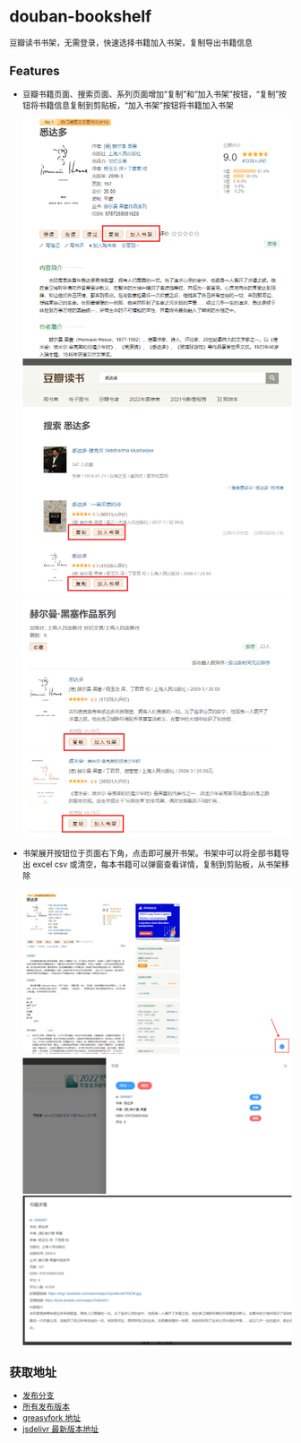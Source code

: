 # douban-bookshelf

豆瓣读书书架，无需登录，快速选择书籍加入书架，复制导出书籍信息

## Features

- 豆瓣书籍页面、搜索页面、系列页面增加“复制”和“加入书架”按钮，“复制”按钮将书籍信息复制到剪贴板，“加入书架”按钮将书籍加入书架

  ![书籍页面](doc/subject.png)
  ![搜索页面](doc/search.png)
  ![系列页面](doc/series.png)

- 书架展开按钮位于页面右下角，点击即可展开书架。书架中可以将全部书籍导出 excel csv 或清空，每本书籍可以弹窗查看详情，复制到剪贴板，从书架移除

  ![展开按钮](doc/shelf1.png)
  ![书架](doc/shelf2.png)
  ![书籍详情弹窗](doc/detail.png)

## 获取地址

- [发布分支](https://github.com/ilyydy/tampermonkey-script/tree/douban-bookshelf)
- [所有发布版本](https://github.com/ilyydy/tampermonkey-script/releases?q=douban-bookshelf@&expanded=true)
- [greasyfork 地址]()
- [jsdelivr 最新版本地址](https://cdn.jsdelivr.net/gh/ilyydy/tampermonkey-script@douban-bookshelf/douban-bookshelf.user.js)
